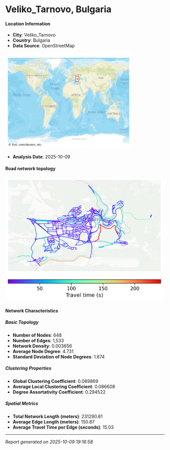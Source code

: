 # Veliko_Tarnovo, Bulgaria

#### Location Information

- **City**: Veliko_Tarnovo
- **Country**: Bulgaria
- **Data Source**: OpenStreetMap
<img src="Veliko_Tarnovo_location.png" alt="Veliko_Tarnovo Location Map" width="400" />

- **Analysis Date**: 2025-10-09

#### Road network topology

<img src="Veliko_Tarnovo_network_map.png" alt="Veliko_Tarnovo Road Network Map" width="500"/>

#### Network Characteristics

##### Basic Topology

- **Number of Nodes**: 648
- **Number of Edges**: 1,533
- **Network Density**: 0.003656
- **Average Node Degree**: 4.731
- **Standard Deviation of Node Degrees**: 1.674

##### Clustering Properties

- **Global Clustering Coefficient**: 0.089869
- **Average Local Clustering Coefficient**: 0.086608
- **Degree Assortativity Coefficient**: 0.294522

##### Spatial Metrics

- **Total Network Length (meters)**: 231290.61
- **Average Edge Length (meters)**: 150.87
- **Average Travel Time per Edge (seconds)**: 15.03

---
*Report generated on 2025-10-09 19:16:58*
